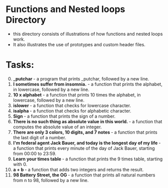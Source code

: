# Functions and Nested loops Directory

- this directory consists of illustrations of how functions and nested loops work.
- It also illustrates the use of prototypes and custom header files.

# Tasks: 

0. <b> _putchar </b> - a program that prints _putchar, followed by a new line.
1. <b>I sometimes suffer from insomnia.</b> -  a function that prints the alphabet, in lowercase, followed by a new line.
2. <b>10 x alphabet</b> - a function that prints 10 times the alphabet, in lowercase, followed by a new line.
3. <b>islower </b>- a function that checks for lowercase character.
4. <b>isalpha </b> -  a function that checks for alphabetic character.
5. <b>Sign </b>- a function that prints the sign of a number.
6. <b>There is no such thing as absolute value in this world. </b>-  a function that computes the absolute value of an integer.
7. <b>There are only 3 colors, 10 digits, and 7 notes </b>- a function that prints the last digit of a number.
8. <b>I'm federal agent Jack Bauer, and today is the longest day of my life </b>- a function that prints every minute of the day of Jack Bauer, starting from 00:00 to 23:59.
9. <b>Learn your times table </b>-  a function that prints the 9 times table, starting with 0.
10. <b>a + b </b>- a function that adds two integers and returns the result.
11. <b>98 Battery Street, the OG </b>- a function that prints all natural numbers from n to 98, followed by a new line.
